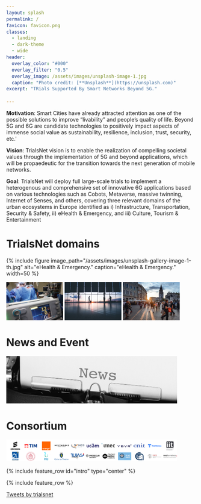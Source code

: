 ```yaml
---
layout: splash
permalink: /
favicon: favicon.png
classes:
  - landing
  - dark-theme
  - wide
header:
  overlay_color: "#000"
  overlay_filter: "0.5"
  overlay_image: /assets/images/unsplash-image-1.jpg
  caption: "Photo credit: [**Unsplash**](https://unsplash.com)"
excerpt: "TRials Supported By Smart Networks Beyond 5G."

--- 
```

**Motivation**\: Smart Cities have already attracted attention as one of the possible solutions to improve “livability” and people’s quality of life. Beyond 5G and 6G are candidate technologies to positively impact aspects of immense social value as sustainability, resilience, inclusion, trust, security, etc.'

**Vision**\: TrialsNet vision is to enable the realization of compelling societal values through the implementation of 5G and beyond applications, which will be propaedeutic for the transition towards the next generation of mobile networks.

**Goal**\: TrialsNet will deploy full large-scale trials to implement a heterogenous and comprehensive set of innovative 6G applications based on various technologies such as Cobots, Metaverse, massive twinning, Internet of Senses, and others, covering three relevant domains of the urban ecosystems in Europe identified as i) Infrastructure, Transportation, Security & Safety, ii) eHealth & Emergency, and iii) Culture, Tourism & Entertainment

# TrialsNet domains

{% include figure image_path="/assets/images/unsplash-gallery-image-1-th.jpg" alt="eHealth & Emergency." caption="eHealth & Emergency." width=50 %}

[<img src="assets/images/unsplash-gallery-image-1-th.jpg" title="eHealth & Emergency" width="30%" height="30%">](/uc-eHealth/) [<img src="assets/images/unsplash-gallery-image-2-th.jpg" alt="Infrastructure, Transportation, Security & Safety" title="Infrastructure, Transportation, Security & Safety" width="30%" height="30%">](/uc-infrastructure/) [<img src="assets/images/unsplash-gallery-image-3-th.jpg" title="" width="30%" height="30%">](/uc-culture/)

# News and Event

[<img src="assets/images/news.jpeg" title="News and Events" width="90%" height="30%">](/news-events/)

# Consortium

[<img src="assets/images/consortium-logo.png" title="Consortium" width="90%" height="30%">](/consortium/)

{% include feature_row id="intro" type="center" %}

{% include feature_row %}

<a class="twitter-timeline" href="https://twitter.com/trialsnet?ref_src=twsrc%5Etfw">Tweets by trialsnet</a> <script async src="https://platform.twitter.com/widgets.js" charset="utf-8"></script>

<!--{% include feature_row id="feature_row2" type="left" %}

{% include feature_row id="feature_row3" type="right" %}

{% include feature_row id="feature_row4" type="center" %}-->
